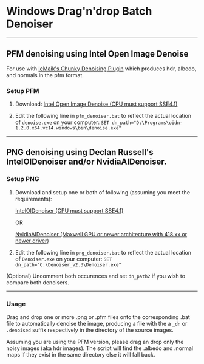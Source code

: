 # Windows Drag'n'drop Batch Denoiser

---

## PFM denoising using Intel Open Image Denoise
For use with [leMaik's Chunky Denoising Plugin](https://github.com/leMaik/chunky-denoiser) which produces hdr, albedo, and normals in the pfm format.
### Setup PFM

1. Download:
      [Intel Open Image Denoise (CPU must support SSE4.1)](https://openimagedenoise.github.io/downloads.html)
      
2. Edit the following line in `pfm_denoiser.bat` to reflect the actual location of `denoise.exe` on your computer:
`SET dn_path="D:\Programs\oidn-1.2.0.x64.vc14.windows\bin\denoise.exe" `

---

## PNG denoising using Declan Russell's IntelOIDenoiser and/or NvidiaAIDenoiser.
### Setup PNG

1. Download and setup one or both of following (assuming you meet the requirements):

      [IntelOIDenoiser (CPU must support SSE4.1)](https://github.com/DeclanRussell/IntelOIDenoiser)

      OR

      [NvidiaAIDenoiser (Maxwell GPU or newer architecture with 418.xx or newer driver)](https://github.com/DeclanRussell/NvidiaAIDenoiser)


2. Edit the following line in `png_denoiser.bat` to reflect the actual location of `Denoiser.exe` on your computer:
`SET dn_path="C:\Denoiser_v2.3\Denoiser.exe" `

(Optional) Uncomment both occurences and set `dn_path2` if you wish to compare both denoisers.

---

### Usage

Drag and drop one or more .png or .pfm files onto the corresponding .bat file to automatically denoise the image, producing a file with the a `_dn` or `.denoised` suffix respectively in the directory of the source images.

Assuming you are using the PFM version, please drag an drop only the noisy images (aka hdr images). The script will find the .albedo and .normal maps if they exist in the same directory else it will fall back.
